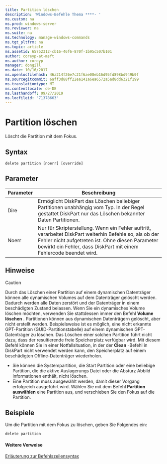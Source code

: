 ```yaml
---
title: Partition löschen
description: 'Windows-Befehle Thema ****- '
ms.custom: na
ms.prod: windows-server
ms.reviewer: na
ms.suite: na
ms.technology: manage-windows-commands
ms.tgt_pltfrm: na
ms.topic: article
ms.assetid: 65752312-cb16-46f6-870f-1b95c507b101
author: coreyp-at-msft
ms.author: coreyp
manager: dongill
ms.date: 10/16/2017
ms.openlocfilehash: 46a214f26e7c21f6ae08eb16d95fd898bd949b0f
ms.sourcegitcommit: 6aff3d88ff22ea141a6ea6572a5ad8dd6321f199
ms.translationtype: MT
ms.contentlocale: de-DE
ms.lasthandoff: 09/27/2019
ms.locfileid: "71378663"
---
```

# <a name="delete-partition"></a>Partition löschen



Löscht die Partition mit dem Fokus.

## <a name="syntax"></a>Syntax

```
delete partition [noerr] [override]
```

## <a name="parameters"></a>Parameter

|Parameter|Beschreibung|
|---------|-----------|
|Dire|Ermöglicht DiskPart das Löschen beliebiger Partitionen unabhängig vom Typ. In der Regel gestattet DiskPart nur das Löschen bekannter Daten Partitionen.|
|Noerr|Nur für Skripterstellung. Wenn ein Fehler auftritt, verarbeitet DiskPart weiterhin Befehle so, als ob der Fehler nicht aufgetreten ist. Ohne diesen Parameter bewirkt ein Fehler, dass DiskPart mit einem Fehlercode beendet wird.|

## <a name="remarks"></a>Hinweise

> [!CAUTION]
> Durch das Löschen einer Partition auf einem dynamischen Datenträger können alle dynamischen Volumes auf dem Datenträger gelöscht werden. Dadurch werden alle Daten zerstört und der Datenträger in einem beschädigten Zustand belassen. Wenn Sie ein dynamisches Volume löschen möchten, verwenden Sie stattdessen immer den Befehl **Volume löschen** . Partitionen können aus dynamischen Datenträgern gelöscht, aber nicht erstellt werden. Beispielsweise ist es möglich, eine nicht erkannte GPT-Partition (GUID-Partitionstabelle) auf einem dynamischen GPT-Datenträger zu löschen. Das Löschen einer solchen Partition führt nicht dazu, dass der resultierende freie Speicherplatz verfügbar wird. Mit diesem Befehl können Sie in einer Notfallsituation, in der der **Clean** -Befehl in DiskPart nicht verwendet werden kann, den Speicherplatz auf einem beschädigten Offline-Datenträger wiederholen.
> -   Sie können die Systempartition, die Start Partition oder eine beliebige Partition, die die aktive Auslagerungs Datei oder die Absturz Abbild Informationen enthält, nicht löschen.
> -   Eine Partition muss ausgewählt werden, damit dieser Vorgang erfolgreich ausgeführt wird. Wählen Sie mit dem Befehl **Partition auswählen** eine Partition aus, und verschieben Sie den Fokus auf die Partition.

## <a name="BKMK_examples"></a>Beispiele

Um die Partition mit dem Fokus zu löschen, geben Sie Folgendes ein:
```
delete partition
```

#### <a name="additional-references"></a>Weitere Verweise

[Erläuterung zur Befehlszeilensyntax](command-line-syntax-key.md)

